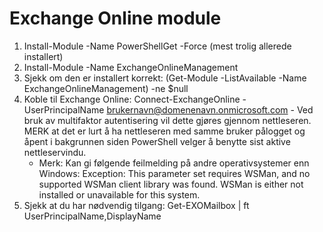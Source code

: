 


# Exchange Online module
1. Install-Module -Name PowerShellGet -Force (mest trolig allerede installert)
2. Install-Module -Name ExchangeOnlineManagement
3. Sjekk om den er installert korrekt: (Get-Module -ListAvailable -Name ExchangeOnlineManagement) -ne $null 
4. Koble til Exchange Online: Connect-ExchangeOnline -UserPrincipalName brukernavn@domenenavn.onmicrosoft.com - Ved bruk av multifaktor autentisering vil dette gjøres gjennom nettleseren. MERK at det er lurt å ha nettleseren med samme bruker pålogget og åpent i bakgrunnen siden PowerShell velger å benytte sist aktive nettleservindu.
    - Merk: Kan gi følgende feilmelding på andre operativsystemer enn Windows: Exception: This parameter set requires WSMan, and no supported WSMan client
    library was found. WSMan is either not installed or unavailable for
    this system.
5. Sjekk at du har nødvendig tilgang: Get-EXOMailbox | ft UserPrincipalName,DisplayName



